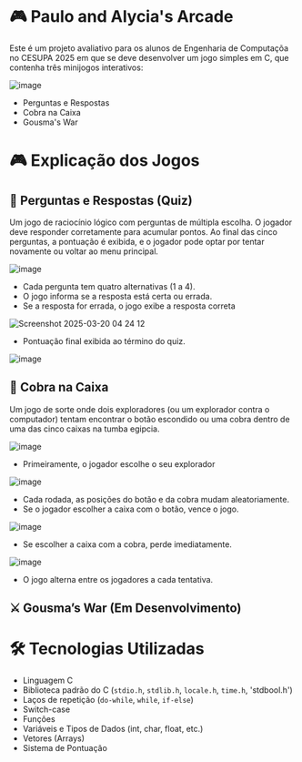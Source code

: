 # 🎮 Paulo and Alycia's Arcade  

Este é um projeto avaliativo para os alunos de Engenharia de Computaçõa no CESUPA 2025 em que se deve desenvolver um jogo simples em C, que contenha três minijogos interativos:  

![image](https://github.com/user-attachments/assets/285c39ad-6b99-4e42-a9ed-ede7d11491c8)

- Perguntas e Respostas
- Cobra na Caixa
- Gousma's War

# 🎮 Explicação dos Jogos  

## 🧠 Perguntas e Respostas (Quiz)  

Um jogo de raciocínio lógico com perguntas de múltipla escolha. O jogador deve responder corretamente para acumular pontos. Ao final das cinco perguntas, a pontuação é exibida, e o jogador pode optar por tentar novamente ou voltar ao menu principal.  

![image](https://github.com/user-attachments/assets/6441b500-e262-40f0-a03e-a3b11b660b05)

- Cada pergunta tem quatro alternativas (1 a 4).  
- O jogo informa se a resposta está certa ou errada.
- Se a resposta for errada, o jogo exibe a resposta correta

![Screenshot 2025-03-20 04 24 12](https://github.com/user-attachments/assets/776da09f-617d-4064-8c94-9f27f5bd194c)

- Pontuação final exibida ao término do quiz.

![image](https://github.com/user-attachments/assets/c3c34aa0-5a2d-4ca9-bd17-11b3644b8a4a)


## 🐍 Cobra na Caixa  

Um jogo de sorte onde dois exploradores (ou um explorador contra o computador) tentam encontrar o botão escondido ou uma cobra dentro de uma das cinco caixas na tumba egipcia.  

![image](https://github.com/user-attachments/assets/d70286b8-daec-4fff-adda-e8e61fd33c9e)

- Primeiramente, o jogador escolhe o seu explorador

![image](https://github.com/user-attachments/assets/4588fdad-de74-4e93-99b7-ac25b4fb1077)

- Cada rodada, as posições do botão e da cobra mudam aleatoriamente.
- Se o jogador escolher a caixa com o botão, vence o jogo.

![image](https://github.com/user-attachments/assets/28277f8a-51f6-41a1-9bc8-cb840e2a6307)

- Se escolher a caixa com a cobra, perde imediatamente.

![image](https://github.com/user-attachments/assets/883f726b-ef62-44d7-8161-169140ba4fd0)

- O jogo alterna entre os jogadores a cada tentativa.  


## ⚔️ Gousma’s War (Em Desenvolvimento)  


# 🛠️ Tecnologias Utilizadas  

- Linguagem C  
- Biblioteca padrão do C (`stdio.h`, `stdlib.h`, `locale.h`, `time.h`, 'stdbool.h')
- Laços de repetição (`do-while`, `while`, `if-else`)
- Switch-case
- Funções
- Variáveis e Tipos de Dados (int, char, float, etc.)
- Vetores (Arrays)
- Sistema de Pontuação
